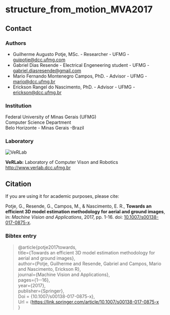 # structure_from_motion_MVA2017

## Contact ##

### Authors ###

* Guilherme Augusto Potje, MSc. - Researcher - UFMG - guipotje@dcc.ufmg.com
* Gabriel Dias Resende - Electrical Engeneering student - UFMG - gabriel.diasresende@gmail.com
* Mario Fernando Montenegro Campos, PhD. - Advisor - UFMG - mario@dcc.ufmg.br
* Erickson Rangel do Nascimento, PhD. - Advisor - UFMG - erickson@dcc.ufmg.br

### Institution ###

Federal University of Minas Gerais (UFMG)  
Computer Science Department  
Belo Horizonte - Minas Gerais -Brazil 

### Laboratory ###

![VeRLab](https://www.dcc.ufmg.br/dcc/sites/default/files/public/verlab-logo.png)

**VeRLab:** Laboratory of Computer Vison and Robotics   
http://www.verlab.dcc.ufmg.br

## Citation ##

If you are using it for academic purposes, please cite: 

Potje, G., Resende, G., Campos, M., & Nascimento, E. R., **Towards an efficient 3D model estimation methodology for aerial and ground images**, in: _Machine Vision and Applications_, 2017, pp. 1-16. doi: [10.1007/s00138-017-0875-x](https://link.springer.com/article/10.1007/s00138-017-0875-x).

### Bibtex entry ###

>@article{potje2017towards,    
>  title={Towards an efficient 3D model estimation methodology for aerial and ground images},    
>  author={Potje, Guilherme and Resende, Gabriel and Campos, Mario and Nascimento, Erickson R},    
>  journal={Machine Vision and Applications},    
>  pages={1--16},    
>  year={2017},     
>  publisher={Springer},    
>  Doi = {10.1007/s00138-017-0875-x},    
>  Url = {https://link.springer.com/article/10.1007/s00138-017-0875-x    
>  }     


